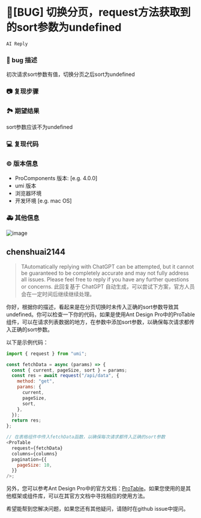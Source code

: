 # 🐛[BUG] 切换分页，request方法获取到的sort参数为undefined

`AI Reply`

### 🐛 bug 描述

初次请求sort参数有值，切换分页之后sort为undefined

<!--
详细地描述 bug，让大家都能理解
-->

### 📷 复现步骤

<!--
清晰描述复现步骤，让别人也能看到问题
-->

### 🏞 期望结果

sort参数应该不为undefined

<!--
描述你原本期望看到的结果
-->

### 💻 复现代码

<!--
提供可复现的代码，仓库，或线上示例
-->

### © 版本信息

- ProComponents 版本: [e.g. 4.0.0]
- umi 版本
- 浏览器环境
- 开发环境 [e.g. mac OS]

### 🚑 其他信息

<!--
如截图等其他信息可以贴在这里
-->

![image](https://user-images.githubusercontent.com/46221926/115487701-cdb0c500-a28b-11eb-8fac-1f009de91b05.png)

## chenshuai2144

> TAutomatically replying with ChatGPT can be attempted, but it cannot be guaranteed to be completely accurate and may not fully address all issues. Please feel free to reply if you have any further questions or concerns.
> 此回复基于 ChatGPT 自动生成，可以尝试下方案，官方人员会在一定时间后继续继续处理。

你好，根据你的描述，看起来是在分页切换时未传入正确的sort参数导致其undefined。你可以检查一下你的代码，如果是使用Ant Design Pro中的ProTable组件，可以在请求列表数据的地方，在参数中添加sort参数，以确保每次请求都传入正确的sort参数。

以下是示例代码：

```js
import { request } from "umi";

const fetchData = async (params) => {
  const { current, pageSize, sort } = params;
  const res = await request("/api/data", {
    method: "get",
    params: {
      current,
      pageSize,
      sort,
    },
  });
  return res;
};

// 在表格组件中传入fetchData函数，以确保每次请求都传入正确的sort参数
<ProTable
  request={fetchData}
  columns={columns}
  pagination={{
    pageSize: 10,
  }}
/>;
```

另外，您可以参考Ant Design Pro中的官方文档：[ProTable](https://pro.ant.design/components/table-cn/)。如果您使用的是其他框架或组件库，可以在其官方文档中寻找相应的使用方法。

希望能帮到您解决问题，如果您还有其他疑问，请随时在github issue中提问。
